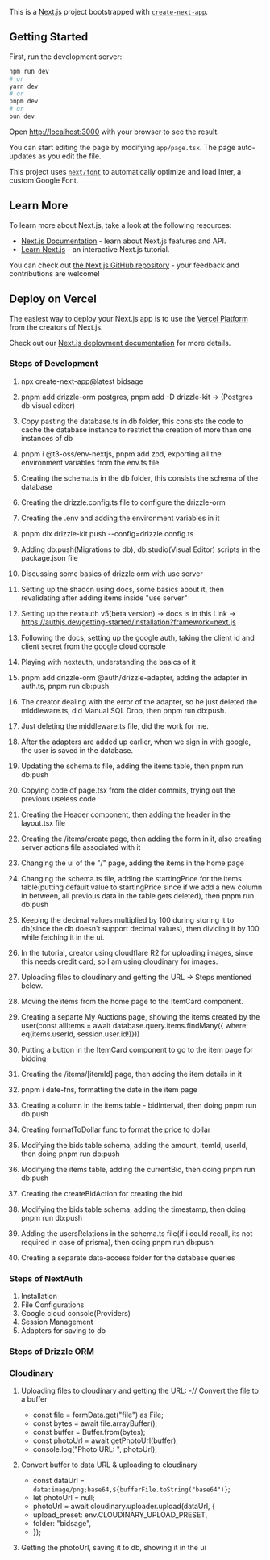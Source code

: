 This is a [Next.js](https://nextjs.org/) project bootstrapped with [`create-next-app`](https://github.com/vercel/next.js/tree/canary/packages/create-next-app).

## Getting Started

First, run the development server:

```bash
npm run dev
# or
yarn dev
# or
pnpm dev
# or
bun dev
```

Open [http://localhost:3000](http://localhost:3000) with your browser to see the result.

You can start editing the page by modifying `app/page.tsx`. The page auto-updates as you edit the file.

This project uses [`next/font`](https://nextjs.org/docs/basic-features/font-optimization) to automatically optimize and load Inter, a custom Google Font.

## Learn More

To learn more about Next.js, take a look at the following resources:

- [Next.js Documentation](https://nextjs.org/docs) - learn about Next.js features and API.
- [Learn Next.js](https://nextjs.org/learn) - an interactive Next.js tutorial.

You can check out [the Next.js GitHub repository](https://github.com/vercel/next.js/) - your feedback and contributions are welcome!

## Deploy on Vercel

The easiest way to deploy your Next.js app is to use the [Vercel Platform](https://vercel.com/new?utm_medium=default-template&filter=next.js&utm_source=create-next-app&utm_campaign=create-next-app-readme) from the creators of Next.js.

Check out our [Next.js deployment documentation](https://nextjs.org/docs/deployment) for more details.

### Steps of Development

1. npx create-next-app@latest bidsage
2. pnpm add drizzle-orm postgres, pnpm add -D drizzle-kit -> (Postgres db visual editor)
3. Copy pasting the database.ts in db folder, this consists the code to cache the database instance to restrict the creation of more than one instances of db
4. pnpm i @t3-oss/env-nextjs, pnpm add zod, exporting all the environment variables from the env.ts file
5. Creating the schema.ts in the db folder, this consists the schema of the database
6. Creating the drizzle.config.ts file to configure the drizzle-orm
7. Creating the .env and adding the environment variables in it
8. pnpm dlx drizzle-kit push --config=drizzle.config.ts
9. Adding db:push(Migrations to db), db:studio(Visual Editor) scripts in the package.json file
10. Discussing some basics of drizzle orm with use server
11. Setting up the shadcn using docs, some basics about it, then revalidating after adding items inside "use server"
12. Setting up the nextauth v5(beta version) -> docs is in this Link -> https://authjs.dev/getting-started/installation?framework=next.js
13. Following the docs, setting up the google auth, taking the client id and client secret from the google cloud console
14. Playing with nextauth, understanding the basics of it
15. pnpm add drizzle-orm @auth/drizzle-adapter, adding the adapter in auth.ts, pnpm run db:push
16. The creator dealing with the error of the adapter, so he just deleted the middleware.ts, did Manual SQL Drop, then pnpm run db:push.
17. Just deleting the middleware.ts file, did the work for me.
18. After the adapters are added up earlier, when we sign in with google, the user is saved in the database.
19. Updating the schema.ts file, adding the items table, then pnpm run db:push
20. Copying code of page.tsx from the older commits, trying out the previous useless code
21. Creating the Header component, then adding the header in the layout.tsx file
22. Creating the /items/create page, then adding the form in it, also creating server actions file associated with it
23. Changing the ui of the "/" page, adding the items in the home page
24. Changing the schema.ts file, adding the startingPrice for the items table(putting default value to startingPrice since if we add a new column in between, all previous data in the table gets deleted), then pnpm run db:push
25. Keeping the decimal values multiplied by 100 during storing it to db(since the db doesn't support decimal values), then dividing it by 100 while fetching it in the ui.
26. In the tutorial, creator using cloudflare R2 for uploading images, since this needs credit card, so I am using cloudinary for images.
27. Uploading files to cloudinary and getting the URL -> Steps mentioned below.

28. Moving the items from the home page to the ItemCard component.
29. Creating a separte My Auctions page, showing the items created by the user(const allItems = await database.query.items.findMany({ where: eq(items.userId, session.user.id!)}))
30. Putting a button in the ItemCard component to go to the item page for bidding
31. Creating the /items/[itemId] page, then adding the item details in it
32. pnpm i date-fns, formatting the date in the item page
33. Creating a column in the items table - bidInterval, then doing pnpm run db:push
34. Creating formatToDollar func to format the price to dollar
35. Modifying the bids table schema, adding the amount, itemId, userId, then doing pnpm run db:push
36. Modifying the items table, adding the currentBid, then doing pnpm run db:push
37. Creating the createBidAction for creating the bid
38. Modifying the bids table schema, adding the timestamp, then doing pnpm run db:push
39. Adding the usersRelations in the schema.ts file(if i could recall, its not required in case of prisma), then doing pnpm run db:push
40. Creating a separate data-access folder for the database queries




### Steps of NextAuth
1. Installation
2. File Configurations
3. Google cloud console(Providers)
4. Session Management
5. Adapters for saving to db


### Steps of Drizzle ORM


### Cloudinary
1. Uploading files to cloudinary and getting the URL:
    -// Convert the file to a buffer
    -   const file = formData.get("file") as File;
    -   const bytes = await file.arrayBuffer();
    -   const buffer = Buffer.from(bytes);
    -   const photoUrl = await getPhotoUrl(buffer);
    -   console.log("Photo URL: ", photoUrl);

2. Convert buffer to data URL & uploading to cloudinary
    -   const dataUrl = `data:image/png;base64,${bufferFile.toString("base64")}`;
    -   let photoUrl = null;
    -   photoUrl = await cloudinary.uploader.upload(dataUrl, {
    -   upload_preset: env.CLOUDINARY_UPLOAD_PRESET,
    -   folder: "bidsage",
    -   });

3. Getting the photoUrl, saving it to db, showing it in the ui